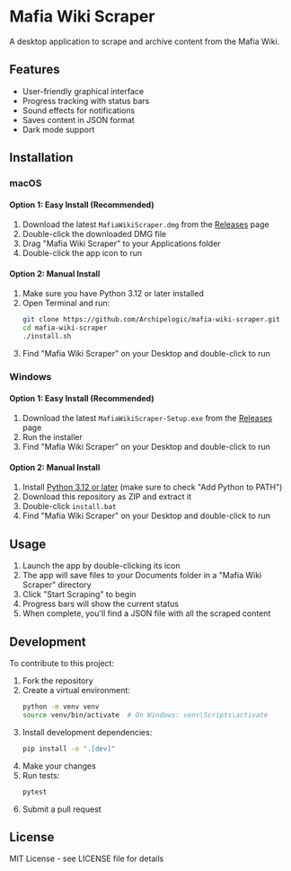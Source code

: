 # Mafia Wiki Scraper

A desktop application to scrape and archive content from the Mafia Wiki.

## Features

- User-friendly graphical interface
- Progress tracking with status bars
- Sound effects for notifications
- Saves content in JSON format
- Dark mode support

## Installation

### macOS

#### Option 1: Easy Install (Recommended)
1. Download the latest `MafiaWikiScraper.dmg` from the [Releases](https://github.com/Archipelogic/mafia-wiki-scraper/releases) page
2. Double-click the downloaded DMG file
3. Drag "Mafia Wiki Scraper" to your Applications folder
4. Double-click the app icon to run

#### Option 2: Manual Install
1. Make sure you have Python 3.12 or later installed
2. Open Terminal and run:
   ```bash
   git clone https://github.com/Archipelogic/mafia-wiki-scraper.git
   cd mafia-wiki-scraper
   ./install.sh
   ```
3. Find "Mafia Wiki Scraper" on your Desktop and double-click to run

### Windows

#### Option 1: Easy Install (Recommended)
1. Download the latest `MafiaWikiScraper-Setup.exe` from the [Releases](https://github.com/Archipelogic/mafia-wiki-scraper/releases) page
2. Run the installer
3. Find "Mafia Wiki Scraper" on your Desktop and double-click to run

#### Option 2: Manual Install
1. Install [Python 3.12 or later](https://www.python.org/downloads/) (make sure to check "Add Python to PATH")
2. Download this repository as ZIP and extract it
3. Double-click `install.bat`
4. Find "Mafia Wiki Scraper" on your Desktop and double-click to run

## Usage

1. Launch the app by double-clicking its icon
2. The app will save files to your Documents folder in a "Mafia Wiki Scraper" directory
3. Click "Start Scraping" to begin
4. Progress bars will show the current status
5. When complete, you'll find a JSON file with all the scraped content

## Development

To contribute to this project:

1. Fork the repository
2. Create a virtual environment:
   ```bash
   python -m venv venv
   source venv/bin/activate  # On Windows: venv\Scripts\activate
   ```
3. Install development dependencies:
   ```bash
   pip install -e ".[dev]"
   ```
4. Make your changes
5. Run tests:
   ```bash
   pytest
   ```
6. Submit a pull request

## License

MIT License - see LICENSE file for details
